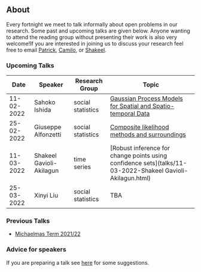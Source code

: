 ## About

Every fortnight we meet to talk informally about open problems in our research. Some past and upcoming talks are given below. Anyone wanting to attend the reading group without presenting their work is also very welcome!If you are interested in joining us to discuss your research feel free to email [Patrick](mailto:p.Aschermayr@lse.ac.uk), [Camilo](mailto:c.a.cardenas-hurtado@lse.ac.uk), or [Shakeel](mailto:s.a.gavioli-akilagun@lse.ac.uk).

### Upcoming Talks

| Date | Speaker | Research Group | Topic |
|---|---|---|---|
| 11-02-2022 | Sahoko Ishida | social statistics | [Gaussian Process Models for Spatial and Spatio-temporal Data](talks/11-02-2022-Sahoko-Ishida.html) |
| 25-02-2022 | Giuseppe Alfonzetti | social statistics | [Composite likelihood methods and surroundings](talks/25-02-2022-Giuseppe-Alfonzetti.html) |
| 11-03-2022 | Shakeel Gavioli-Akilagun | time series | [Robust inference for change points using confidence sets](talks/11-03-2022-Shakeel Gavioli-Akilagun.html) |
| 25-03-2022 | Xinyi Liu | social statistics | TBA | 


### Previous Talks

* [Michaelmas Term 2021/22](past_terms/MT-2021.html)

### Advice for speakers

If you are preparing a talk see [here](advice-for-talks.html) for some suggestions.
